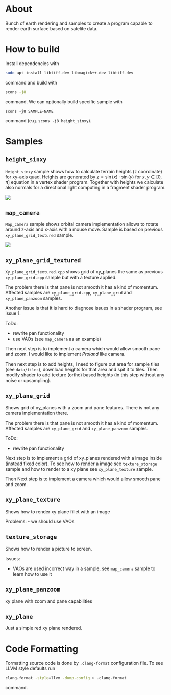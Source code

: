 # About
Bunch of earth rendering and samples to create a program capable to render earth surface based on satelite data.

# How to build
Install dependencies with
```bash
sudo apt install libtiff-dev libmagick++-dev libtiff-dev
```
command and build with
```bash
scons -j8
```
command. We can optionally build specific sample with
```
scons -j8 SAMPLE-NAME
```
command (e.g. `scons -j8 height_sinxy`).

# Samples

## `height_sinxy`

`Height_sinxy` sample shows how to calculate terrain heights (z coordinate) for xy-axis quad. Heights are generated by $z=\sin(x) \cdot \sin(y)$ for $x,y \in [0, \pi]$ equation in a vertex shader program. Together with heights we calculate also normals for a directional light computing in a fragment shader program.

![](height_sinxy.png)

## `map_camera`

`Map_camera` sample shows orbital camera implementation allows to rotate around z-axis and x-axis with a mouse move. Sample is based on previous `xy_plane_grid_textured` sample.

![](map_camera.jpg)


## `xy_plane_grid_textured`

`Xy_plane_grid_textured.cpp` shows grid of xy_planes the same as previous `xy_plane_grid.cpp` sample but with a texture applied.

The problem there is that pane is not smooth it has a kind of momentum. Affected samples are `xy_plane_grid.cpp`, `xy_plane_grid` and `xy_plane_panzoom` samples.

Another issue is that it is hard to diagnose issues in a shader program, see issue 1.

ToDo:
- rewrite pan functionality
- use VAOs (see `map_camera` as an example)


Then next step is to implement a camera which would allow smooth pane and zoom. I would like to implement *Proland* like camera.

Then next step is to add heights, I need to figure out area for sample tiles (see `data/tiles`), download heights for that area and spit it to tiles. Then modify shader to add texture (ortho) based heights (in this step without any noise or upsampling).

## `xy_plane_grid`

Shows grid of xy_planes with a zoom and pane features. There is not any camera implementation there.

The problem there is that pane is not smooth it has a kind of momentum. Affected samples are `xy_plane_grid` and `xy_plane_panzoom` samples.

ToDo:
- rewrite pan functionality

Next step is to implement a grid of xy_planes rendered with a image inside (instead fixed color). To see how to render a image see `texture_storage` sample and how to render to a xy plane see `xy_plane_texture` sample.

Then Next step is to implement a camera which would allow smooth pane and zoom.

## `xy_plane_texture`

Shows how to render xy plane fillet with an image

Problems: 
	- we should use VAOs


## `texture_storage`

Shows how to render a picture to screen.

Issues:
- VAOs are used incorrect way in a sample, see `map_camera` sample to learn how to use it

## `xy_plane_panzoom`

xy plane with zoom and pane capabilities


## `xy_plane`

Just a simple red xy plane rendered.


# Code Formatting

Formatting source code is done by `.clang-format` configuration file. To see LLVM style defaults run 

```bash
clang-format -style=llvm -dump-config > .clang-format
```

command.
